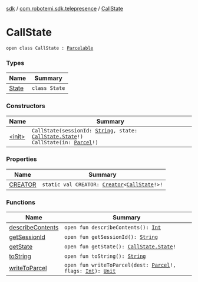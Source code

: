 [sdk](../../index.md) / [com.robotemi.sdk.telepresence](../index.md) / [CallState](./index.md)

# CallState

`open class CallState : `[`Parcelable`](https://developer.android.com/reference/android/os/Parcelable.html)

### Types

| Name | Summary |
|---|---|
| [State](-state/index.md) | `class State` |

### Constructors

| Name | Summary |
|---|---|
| [&lt;init&gt;](-init-.md) | `CallState(sessionId: `[`String`](https://kotlinlang.org/api/latest/jvm/stdlib/kotlin/-string/index.html)`, state: `[`CallState.State`](-state/index.md)`!)`<br>`CallState(in: `[`Parcel`](https://developer.android.com/reference/android/os/Parcel.html)`!)` |

### Properties

| Name | Summary |
|---|---|
| [CREATOR](-c-r-e-a-t-o-r.md) | `static val CREATOR: `[`Creator`](https://developer.android.com/reference/android/os/Parcelable/Creator.html)`<`[`CallState`](./index.md)`!>!` |

### Functions

| Name | Summary |
|---|---|
| [describeContents](describe-contents.md) | `open fun describeContents(): `[`Int`](https://kotlinlang.org/api/latest/jvm/stdlib/kotlin/-int/index.html) |
| [getSessionId](get-session-id.md) | `open fun getSessionId(): `[`String`](https://kotlinlang.org/api/latest/jvm/stdlib/kotlin/-string/index.html) |
| [getState](get-state.md) | `open fun getState(): `[`CallState.State`](-state/index.md)`!` |
| [toString](to-string.md) | `open fun toString(): `[`String`](https://kotlinlang.org/api/latest/jvm/stdlib/kotlin/-string/index.html) |
| [writeToParcel](write-to-parcel.md) | `open fun writeToParcel(dest: `[`Parcel`](https://developer.android.com/reference/android/os/Parcel.html)`!, flags: `[`Int`](https://kotlinlang.org/api/latest/jvm/stdlib/kotlin/-int/index.html)`): `[`Unit`](https://kotlinlang.org/api/latest/jvm/stdlib/kotlin/-unit/index.html) |
